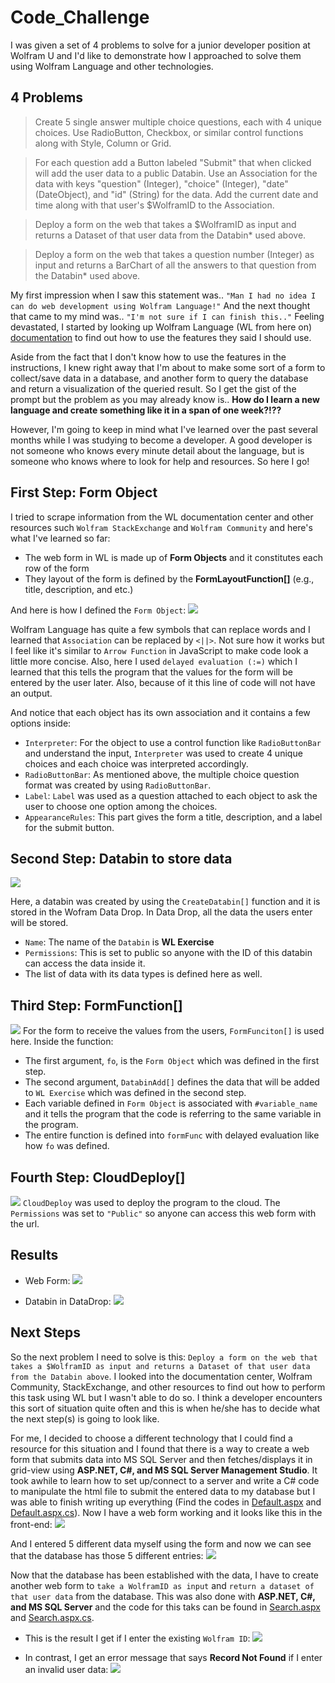 # Code_Challenge

I was given a set of 4 problems to solve for a junior developer position at Wolfram U and I'd like to demonstrate how I approached to solve them using Wolfram Language and other technologies.

## 4 Problems

> Create 5 single answer multiple choice questions, each with 4 unique choices. Use RadioButton, Checkbox, or similar control functions along with Style, Column or Grid.

> For each question add a Button labeled "Submit" that when clicked will add the user data to a public Databin. Use an Association for the data with keys "question" (Integer), "choice" (Integer), "date" (DateObject), and "id" (String) for the data. Add the current date and time along with that user's $WolframID to the Association.

> Deploy a form on the web that takes a $WolframID as input and returns a Dataset of that user data from the Databin\* used above.

> Deploy a form on the web that takes a question number (Integer) as input and returns a BarChart of all the answers to that question from the Databin\* used above.

My first impression when I saw this statement was.. `"Man I had no idea I can do web development using Wolfram Language!"` And the next thought that came to my mind was.. `"I'm not sure if I can finish this.."` Feeling devastated, I started by looking up Wolfram Language (WL from here on) [documentation]("https://reference.wolfram.com/language/") to find out how to use the features they said I should use.

Aside from the fact that I don't know how to use the features in the instructions, I knew right away that I'm about to make some sort of a form to collect/save data in a database, and another form to query the database and return a visualization of the queried result. So I get the gist of the prompt but the problem as you may already know is.. **How do I learn a new language and create something like it in a span of one week?!??**

However, I'm going to keep in mind what I've learned over the past several months while I was studying to become a developer. A good developer is not someone who knows every minute detail about the language, but is someone who knows where to look for help and resources. So here I go!

## First Step: Form Object

I tried to scrape information from the WL documentation center and other resources such `Wolfram StackExchange` and `Wolfram Community` and here's what I've learned so far:

- The web form in WL is made up of **Form Objects** and it constitutes each row of the form
- They layout of the form is defined by the **FormLayoutFunction[]** (e.g., title, description, and etc.)

And here is how I defined the `Form Object`:
![](Resources/formObject.png)

Wolfram Language has quite a few symbols that can replace words and I learned that `Association` can be replaced by `<||>`. Not sure how it works but I feel like it's similar to `Arrow Function` in JavaScript to make code look a little more concise. Also, here I used `delayed evaluation (:=)` which I learned that this tells the program that the values for the form will be entered by the user later. Also, because of it this line of code will not have an output.

And notice that each object has its own association and it contains a few options inside:

- `Interpreter`: For the object to use a control function like `RadioButtonBar` and understand the input, `Interpreter` was used to create 4 unique choices and each choice was interpreted accordingly.
- `RadioButtonBar`: As mentioned above, the multiple choice question format was created by using `RadioButtonBar`.
- `Label`: `Label` was used as a question attached to each object to ask the user to choose one option among the choices.
- `AppearanceRules`: This part gives the form a title, description, and a label for the submit button.

## Second Step: Databin to store data

![](Resources/CreateDataBin.png)

Here, a databin was created by using the `CreateDatabin[]` function and it is stored in the Wofram Data Drop. In Data Drop, all the data the users enter will be stored.

- `Name`: The name of the `Databin` is **WL Exercise**
- `Permissions`: This is set to public so anyone with the ID of this databin can access the data inside it.
- The list of data with its data types is defined here as well.

## Third Step: FormFunction[]

![](Resources/formFunction.png)
For the form to receive the values from the users, `FormFunciton[]` is used here. Inside the function:

- The first argument, `fo`, is the `Form Object` which was defined in the first step.
- The second argument, `DatabinAdd[]` defines the data that will be added to `WL Exercise` which was defined in the second step.
- Each variable defined in `Form Object` is associated with `#variable_name` and it tells the program that the code is referring to the same variable in the program.
- The entire function is defined into `formFunc` with delayed evaluation like how `fo` was defined.

## Fourth Step: CloudDeploy[]

![](Resources/CloudDeploy.png)
`CloudDeploy` was used to deploy the program to the cloud. The `Permissions` was set to `"Public"` so anyone can access this web form with the url.

## Results

- Web Form:
  ![](Resources/WebForm.png)

- Databin in DataDrop:
  ![](Resources/DataDrop.png)

## Next Steps

So the next problem I need to solve is this: `Deploy a form on the web that takes a $WolframID as input and returns a Dataset of that user data from the Databin above`. I looked into the documentation center, Wolfram Community, StackExchange, and other resources to find out how to perform this task using WL but I wasn't able to do so. I think a developer encounters this sort of situation quite often and this is when he/she has to decide what the next step(s) is going to look like.

For me, I decided to choose a different technology that I could find a resource for this situation and I found that there is a way to create a web form that submits data into MS SQL Server and then fetches/displays it in grid-view using **ASP.NET, C#, and MS SQL Server Management Studio**. It took awhile to learn how to set up/connect to a server and write a C# code to manipulate the html file to submit the entered data to my database but I was able to finish writing up everything (Find the codes in [Default.aspx](https://github.com/wonhee3472/Code_Challenge/blob/main/Default.aspx) and [Default.aspx.cs](https://github.com/wonhee3472/Code_Challenge/blob/main/Default.aspx.cs)). Now I have a web form working and it looks like this in the front-end:
![](Resources/aspx_webform.png)

And I entered 5 different data myself using the form and now we can see that the database has those 5 different entries:
![](Resources/database_input.png)

Now that the database has been established with the data, I have to create another web form to `take a WolframID as input` and `return a dataset of that user data` from the database. This was also done with **ASP.NET, C#, and MS SQL Server** and the code for this taks can be found in [Search.aspx](https://github.com/wonhee3472/Code_Challenge/blob/main/Search.aspx) and [Search.aspx.cs](https://github.com/wonhee3472/Code_Challenge/blob/main/Search.aspx.cs).

- This is the result I get if I enter the existing `Wolfram ID`:
  ![](Resources/user_dataset.png)

- In contrast, I get an error message that says **Record Not Found** if I enter an invalid user data:
  ![](Resources/user_dataset_none.png)
